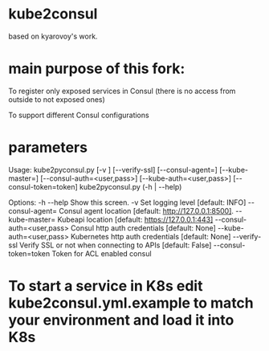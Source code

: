 # kube2consul

based on kyarovoy's work.

# main purpose of this fork:

To register only exposed services in Consul (there is no access from outside to not exposed ones)

To support different Consul configurations

# parameters

Usage:
  kube2pyconsul.py [-v <loglevel>] [--verify-ssl] [--consul-agent=<consul-uri>] [--kube-master=<kubeapi-uri>]
  [--consul-auth=<user,pass>] [--kube-auth=<user,pass>] [--consul-token=token]
  kube2pyconsul.py (-h | --help)

Options:
  -h --help     Show this screen.
  -v <loglevel>           Set logging level [default: INFO]
  --consul-agent=<consul-uri>  Consul agent location [default: http://127.0.0.1:8500].
  --kube-master=<kubeapi-uri>  Kubeapi location [default: https://127.0.0.1:443]
  --consul-auth=<user,pass>    Consul http auth credentials [default: None]
  --kube-auth=<user,pass>      Kubernetes http auth credentials [default: None]
  --verify-ssl	       	       Verify SSL or not when connecting to APIs [default: False]
  --consul-token=token         Token for ACL enabled consul
  
 
  
 # To start a service in K8s edit kube2consul.yml.example to match your environment and load it into K8s

